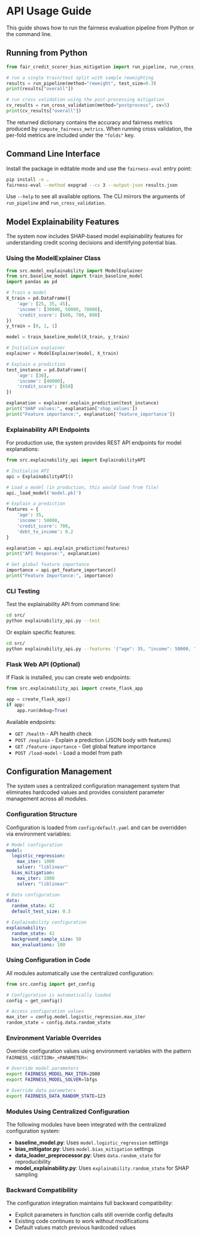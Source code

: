 # API Usage Guide

This guide shows how to run the fairness evaluation pipeline from Python or the command line.

## Running from Python

```python
from fair_credit_scorer_bias_mitigation import run_pipeline, run_cross_validation

# run a single train/test split with sample reweighting
results = run_pipeline(method="reweight", test_size=0.3)
print(results["overall"])

# run cross validation using the post-processing mitigation
cv_results = run_cross_validation(method="postprocess", cv=5)
print(cv_results["overall"])
```

The returned dictionary contains the accuracy and fairness metrics produced by
`compute_fairness_metrics`. When running cross validation, the per-fold metrics
are included under the `"folds"` key.

## Command Line Interface

Install the package in editable mode and use the `fairness-eval` entry point:

```bash
pip install -e .
fairness-eval --method expgrad --cv 3 --output-json results.json
```

Use `--help` to see all available options. The CLI mirrors the arguments of
`run_pipeline` and `run_cross_validation`.

## Model Explainability Features

The system now includes SHAP-based model explainability features for understanding
credit scoring decisions and identifying potential bias.

### Using the ModelExplainer Class

```python
from src.model_explainability import ModelExplainer
from src.baseline_model import train_baseline_model
import pandas as pd

# Train a model
X_train = pd.DataFrame({
    'age': [25, 35, 45],
    'income': [30000, 50000, 70000],
    'credit_score': [600, 700, 800]
})
y_train = [0, 1, 1]

model = train_baseline_model(X_train, y_train)

# Initialize explainer
explainer = ModelExplainer(model, X_train)

# Explain a prediction
test_instance = pd.DataFrame({
    'age': [30],
    'income': [40000],
    'credit_score': [650]
})

explanation = explainer.explain_prediction(test_instance)
print("SHAP values:", explanation['shap_values'])
print("Feature importance:", explanation['feature_importance'])
```

### Explainability API Endpoints

For production use, the system provides REST API endpoints for model explanations:

```python
from src.explainability_api import ExplainabilityAPI

# Initialize API
api = ExplainabilityAPI()

# Load a model (in production, this would load from file)
api._load_model('model.pkl')

# Explain a prediction
features = {
    'age': 35,
    'income': 50000,
    'credit_score': 700,
    'debt_to_income': 0.2
}

explanation = api.explain_prediction(features)
print("API Response:", explanation)

# Get global feature importance
importance = api.get_feature_importance()
print("Feature Importance:", importance)
```

### CLI Testing

Test the explainability API from command line:

```bash
cd src/
python explainability_api.py --test
```

Or explain specific features:

```bash
cd src/
python explainability_api.py --features '{"age": 35, "income": 50000, "credit_score": 700}'
```

### Flask Web API (Optional)

If Flask is installed, you can create web endpoints:

```python
from src.explainability_api import create_flask_app

app = create_flask_app()
if app:
    app.run(debug=True)
```

Available endpoints:
- `GET /health` - API health check
- `POST /explain` - Explain a prediction (JSON body with features)
- `GET /feature-importance` - Get global feature importance
- `POST /load-model` - Load a model from path

## Configuration Management

The system uses a centralized configuration management system that eliminates hardcoded values and provides consistent parameter management across all modules.

### Configuration Structure

Configuration is loaded from `config/default.yaml` and can be overridden via environment variables:

```yaml
# Model configuration
model:
  logistic_regression:
    max_iter: 1000
    solver: "liblinear"
  bias_mitigation:
    max_iter: 1000
    solver: "liblinear"

# Data configuration
data:
  random_state: 42
  default_test_size: 0.3

# Explainability configuration
explainability:
  random_state: 42
  background_sample_size: 50
  max_evaluations: 100
```

### Using Configuration in Code

All modules automatically use the centralized configuration:

```python
from src.config import get_config

# Configuration is automatically loaded
config = get_config()

# Access configuration values
max_iter = config.model.logistic_regression.max_iter
random_state = config.data.random_state
```

### Environment Variable Overrides

Override configuration values using environment variables with the pattern `FAIRNESS_<SECTION>_<PARAMETER>`:

```bash
# Override model parameters
export FAIRNESS_MODEL_MAX_ITER=2000
export FAIRNESS_MODEL_SOLVER=lbfgs

# Override data parameters
export FAIRNESS_DATA_RANDOM_STATE=123
```

### Modules Using Centralized Configuration

The following modules have been integrated with the centralized configuration system:

- **baseline_model.py**: Uses `model.logistic_regression` settings
- **bias_mitigator.py**: Uses `model.bias_mitigation` settings  
- **data_loader_preprocessor.py**: Uses `data.random_state` for reproducibility
- **model_explainability.py**: Uses `explainability.random_state` for SHAP sampling

### Backward Compatibility

The configuration integration maintains full backward compatibility:
- Explicit parameters in function calls still override config defaults
- Existing code continues to work without modifications
- Default values match previous hardcoded values
